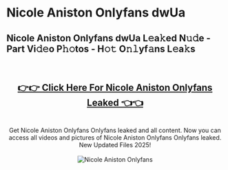 # Nicole Aniston Onlyfans dwUa

<h2>Nicole Aniston Onlyfans dwUa  L𝚎a𝚔ed N𝚞𝚍e - Part Vi𝚍𝚎o P𝚑𝚘tos - H𝚘𝚝 O𝚗𝚕yf𝚊ns L𝚎a𝚔s</h2>
<br>
<div align="center">
<h2><a href="https://213.232.235.80/live/video.php?q=nicole-aniston-onlyfans" rel="nofollow">👉👉 Click Here For Nicole Aniston Onlyfans Leaked 👈👈</a></h2>

<br>
Get Nicole Aniston Onlyfans Onlyfans leaked and all content. Now you can access all videos and pictures of Nicole Aniston Onlyfans Onlyfans leaked. New Updated Files 2025!
<br>
<br>
<a href="https://213.232.235.80/live/video.php?q=nicole-aniston-onlyfans" rel="nofollow" data-target="animated-image.originalLink"><img src="https://i.imgur.com/dJHk4Zq.gif" alt="Nicole Aniston Onlyfans" style="max-width: 100%; display: inline-block;" data-target="animated-image.originalImage"></a>
</div>
<br>